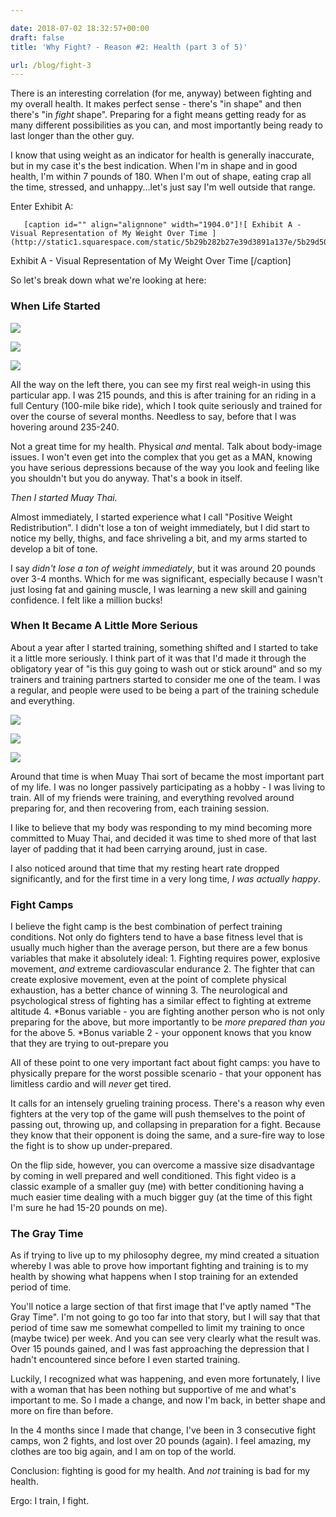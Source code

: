 ```yaml
---

date: 2018-07-02 18:32:57+00:00
draft: false
title: 'Why Fight? - Reason #2: Health (part 3 of 5)'

url: /blog/fight-3
---
```


There is an interesting correlation (for me, anyway) between fighting and my overall health. It makes perfect sense - there's "in shape" and then there's "in _fight_ shape". Preparing for a fight means getting ready for as many different possibilities as you can, and most importantly being ready to last longer than the other guy.

I know that using weight as an indicator for health is generally inaccurate, but in my case it's the best indication. When I'm in shape and in good health, I'm within 7 pounds of 180. When I'm out of shape, eating crap all the time, stressed, and unhappy...let's just say I'm well outside that range.

Enter Exhibit A:


  
       [caption id="" align="alignnone" width="1904.0"]![ Exhibit A - Visual Representation of My Weight Over Time ](http://static1.squarespace.com/static/5b29b282b27e39d3891a137e/5b29d50ac07b083624e43ad2/5b3a43f4aa4a993b0dd679ba/1530545153142/weightchart3.png)
 Exhibit A - Visual Representation of My Weight Over Time [/caption] 
  



So let's break down what we're looking at here:

### When Life Started



  
   ![](http://static1.squarespace.com/static/5b29b282b27e39d3891a137e/5b29d50ac07b083624e43ad2/5b3a5a2c70a6ad54c2338189/1530550830928/IMG_20140531_193307.jpg)

  

  
   ![](http://static1.squarespace.com/static/5b29b282b27e39d3891a137e/5b29d50ac07b083624e43ad2/5b3a5a2c2b6a282dadb772a8/1530550831316/2014-08-18+07.45.33.jpg.33.jpg?format=original)

  

  
   ![](http://static1.squarespace.com/static/5b29b282b27e39d3891a137e/5b29d50ac07b083624e43ad2/5b3a5b6c03ce6489108837f5/1530551149383/2014-10-30+10.16.16%282%29.jpg.16%282%29.jpg?format=original)

  



All the way on the left there, you can see my first real weigh-in using this particular app. I was 215 pounds, and this is after training for an riding in a full Century (100-mile bike ride), which I took quite seriously and trained for over the course of several months. Needless to say, before that I was hovering around 235-240.

Not a great time for my health. Physical _and_ mental. Talk about body-image issues. I won't even get into the complex that you get as a MAN, knowing you have serious depressions because of the way you look and feeling like you shouldn't but you do anyway. That's a book in itself.

_Then I started Muay Thai._

Almost immediately, I started experience what I call "Positive Weight Redistribution". I didn't lose a ton of weight immediately, but I did start to notice my belly, thighs, and face shriveling a bit, and my arms started to develop a bit of tone.

I say _didn't lose a ton of weight immediately_, but it was around 20 pounds over 3-4 months. Which for me was significant, especially because I wasn't just losing fat and gaining muscle, I was learning a new skill and gaining confidence. I felt like a million bucks!

### When It Became A Little More Serious

About a year after I started training, something shifted and I started to take it a little more seriously. I think part of it was that I'd made it through the obligatory year of "is this guy going to wash out or stick around" and so my trainers and training partners started to consider me one of the team. I was a regular, and people were used to be being a part of the training schedule and everything.



  
   ![](http://static1.squarespace.com/static/5b29b282b27e39d3891a137e/5b29d50ac07b083624e43ad2/5b3a5ff82b6a282dadb89c2a/1530552322709/IMG_0394.JPG)

  

  
   ![](http://static1.squarespace.com/static/5b29b282b27e39d3891a137e/5b29d50ac07b083624e43ad2/5b3a6087f950b796a6ff4c33/1530552457485/temp.jpg)

  

  
   ![](http://static1.squarespace.com/static/5b29b282b27e39d3891a137e/5b29d50ac07b083624e43ad2/5b3a5ff870a6ad54c234b034/1530552321187/IMG_0442.JPG)

  



Around that time is when Muay Thai sort of became the most important part of my life. I was no longer passively participating as a hobby - I was living to train. All of my friends were training, and everything revolved around preparing for, and then recovering from, each training session.

I like to believe that my body was responding to my mind becoming more committed to Muay Thai, and decided it was time to shed more of that last layer of padding that it had been carrying around, just in case.

I also noticed around that time that my resting heart rate dropped significantly, and for the first time in a very long time, _I was actually happy_.

### Fight Camps

I believe the fight camp is the best combination of perfect training conditions. Not only do fighters tend to have a base fitness level that is usually much higher than the average person, but there are a few bonus variables that make it absolutely ideal:  1. Fighting requires power, explosive movement, _and_ extreme cardiovascular endurance  2. The fighter that can create explosive movement, even at the point of complete physical exhaustion, has a better chance of winning  3. The neurological and psychological stress of fighting has a similar effect to fighting at extreme altitude  4. *Bonus variable - you are fighting another person who is not only preparing for the above, but more importantly to be _more prepared than you_ for the above  5. *Bonus variable 2 - your opponent knows that you know that they are trying to out-prepare you

All of these point to one very important fact about fight camps: you have to physically prepare for the worst possible scenario - that your opponent has limitless cardio and will _never_ get tired.


 
   

 


It calls for an intensely grueling training process. There's a reason why even fighters at the very top of the game will push themselves to the point of passing out, throwing up, and collapsing in preparation for a fight. Because they know that their opponent is doing the same, and a sure-fire way to lose the fight is to show up under-prepared.

On the flip side, however, you can overcome a massive size disadvantage by coming in well prepared and well conditioned. This fight video is a classic example of a smaller guy (me) with better conditioning having a much easier time dealing with a much bigger guy (at the time of this fight I'm sure he had 15-20 pounds on me).

### The Gray Time

As if trying to live up to my philosophy degree, my mind created a situation whereby I was able to prove how important fighting and training is to my health by showing what happens when I stop training for an extended period of time.

You'll notice a large section of that first image that I've aptly named "The Gray Time". I'm not going to go too far into that story, but I will say that that period of time saw me somewhat compelled to limit my training to once (maybe twice) per week. And you can see very clearly what the result was. Over 15 pounds gained, and I was fast approaching the depression that I hadn't encountered since before I even started training.

Luckily, I recognized what was happening, and even more fortunately, I live with a woman that has been nothing but supportive of me and what's important to me. So I made a change, and now I'm back, in better shape and more on fire than before.

In the 4 months since I made that change, I've been in 3 consecutive fight camps, won 2 fights, and lost over 20 pounds (again). I feel amazing, my clothes are too big again, and I am on top of the world.

Conclusion: fighting is good for my health. And _not_ training is bad for my health.

Ergo: I train, I fight.
